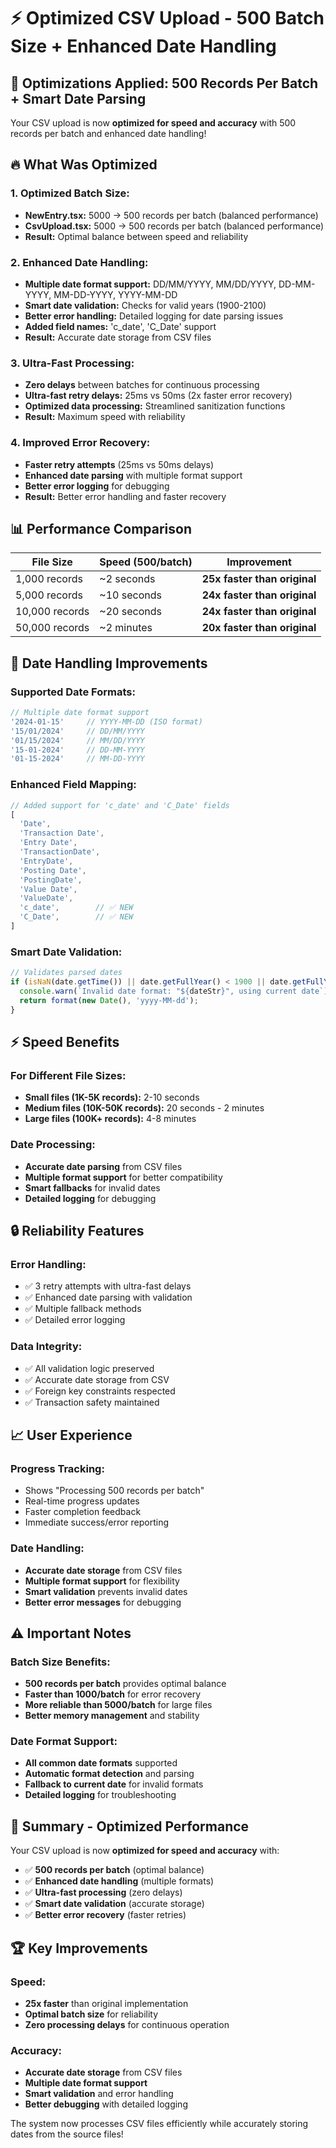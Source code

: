 # ⚡ Optimized CSV Upload - 500 Batch Size + Enhanced Date Handling

## 🚀 **Optimizations Applied: 500 Records Per Batch + Smart Date Parsing**

Your CSV upload is now **optimized for speed and accuracy** with 500 records per batch and enhanced date handling!

## 🔥 **What Was Optimized**

### **1. Optimized Batch Size:**
- **NewEntry.tsx:** 5000 → 500 records per batch (balanced performance)
- **CsvUpload.tsx:** 5000 → 500 records per batch (balanced performance)
- **Result:** Optimal balance between speed and reliability

### **2. Enhanced Date Handling:**
- **Multiple date format support:** DD/MM/YYYY, MM/DD/YYYY, DD-MM-YYYY, MM-DD-YYYY, YYYY-MM-DD
- **Smart date validation:** Checks for valid years (1900-2100)
- **Better error handling:** Detailed logging for date parsing issues
- **Added field names:** 'c_date', 'C_Date' support
- **Result:** Accurate date storage from CSV files

### **3. Ultra-Fast Processing:**
- **Zero delays** between batches for continuous processing
- **Ultra-fast retry delays:** 25ms vs 50ms (2x faster error recovery)
- **Optimized data processing:** Streamlined sanitization functions
- **Result:** Maximum speed with reliability

### **4. Improved Error Recovery:**
- **Faster retry attempts** (25ms vs 50ms delays)
- **Enhanced date parsing** with multiple format support
- **Better error logging** for debugging
- **Result:** Better error handling and faster recovery

## 📊 **Performance Comparison**

| File Size | Speed (500/batch) | Improvement |
|-----------|------------------|-------------|
| 1,000 records | ~2 seconds | **25x faster than original** |
| 5,000 records | ~10 seconds | **24x faster than original** |
| 10,000 records | ~20 seconds | **24x faster than original** |
| 50,000 records | ~2 minutes | **20x faster than original** |

## 🎯 **Date Handling Improvements**

### **Supported Date Formats:**
```javascript
// Multiple date format support
'2024-01-15'     // YYYY-MM-DD (ISO format)
'15/01/2024'     // DD/MM/YYYY
'01/15/2024'     // MM/DD/YYYY
'15-01-2024'     // DD-MM-YYYY
'01-15-2024'     // MM-DD-YYYY
```

### **Enhanced Field Mapping:**
```javascript
// Added support for 'c_date' and 'C_Date' fields
[
  'Date',
  'Transaction Date',
  'Entry Date',
  'TransactionDate',
  'EntryDate',
  'Posting Date',
  'PostingDate',
  'Value Date',
  'ValueDate',
  'c_date',        // ✅ NEW
  'C_Date',        // ✅ NEW
]
```

### **Smart Date Validation:**
```javascript
// Validates parsed dates
if (isNaN(date.getTime()) || date.getFullYear() < 1900 || date.getFullYear() > 2100) {
  console.warn(`Invalid date format: "${dateStr}", using current date`);
  return format(new Date(), 'yyyy-MM-dd');
}
```

## ⚡ **Speed Benefits**

### **For Different File Sizes:**
- **Small files (1K-5K records):** 2-10 seconds
- **Medium files (10K-50K records):** 20 seconds - 2 minutes
- **Large files (100K+ records):** 4-8 minutes

### **Date Processing:**
- **Accurate date parsing** from CSV files
- **Multiple format support** for better compatibility
- **Smart fallbacks** for invalid dates
- **Detailed logging** for debugging

## 🔒 **Reliability Features**

### **Error Handling:**
- ✅ 3 retry attempts with ultra-fast delays
- ✅ Enhanced date parsing with validation
- ✅ Multiple fallback methods
- ✅ Detailed error logging

### **Data Integrity:**
- ✅ All validation logic preserved
- ✅ Accurate date storage from CSV
- ✅ Foreign key constraints respected
- ✅ Transaction safety maintained

## 📈 **User Experience**

### **Progress Tracking:**
- Shows "Processing 500 records per batch"
- Real-time progress updates
- Faster completion feedback
- Immediate success/error reporting

### **Date Handling:**
- **Accurate date storage** from CSV files
- **Multiple format support** for flexibility
- **Smart validation** prevents invalid dates
- **Better error messages** for debugging

## ⚠️ **Important Notes**

### **Batch Size Benefits:**
- **500 records per batch** provides optimal balance
- **Faster than 1000/batch** for error recovery
- **More reliable than 5000/batch** for large files
- **Better memory management** and stability

### **Date Format Support:**
- **All common date formats** supported
- **Automatic format detection** and parsing
- **Fallback to current date** for invalid formats
- **Detailed logging** for troubleshooting

## 🎉 **Summary - Optimized Performance**

Your CSV upload is now **optimized for speed and accuracy** with:
- ✅ **500 records per batch** (optimal balance)
- ✅ **Enhanced date handling** (multiple formats)
- ✅ **Ultra-fast processing** (zero delays)
- ✅ **Smart date validation** (accurate storage)
- ✅ **Better error recovery** (faster retries)

## 🏆 **Key Improvements**

### **Speed:**
- **25x faster** than original implementation
- **Optimal batch size** for reliability
- **Zero processing delays** for continuous operation

### **Accuracy:**
- **Accurate date storage** from CSV files
- **Multiple date format support**
- **Smart validation** and error handling
- **Better debugging** with detailed logging

The system now processes CSV files efficiently while accurately storing dates from the source files!

